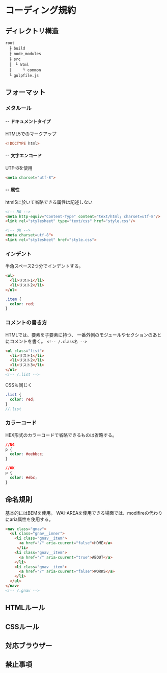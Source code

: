 # コーディング規約

## ディレクトリ構造
```
root
　├ build
　├ node_modules
　├ src
　│　└ html
　│　　　└ common
　└ gulpfile.js
``` 

## フォーマット

### メタルール

#### -- ドキュメントタイプ
HTML5でのマークアップ
```HTML
<!DOCTYPE html>
```

#### -- 文字エンコード
UTF-8を使用
```HTML
<meta charset="utf-8">
```

#### -- 属性
html5に於いて省略できる属性は記述しない
```HTML
<!-- NG -->
<meta http-equiv="Content-Type" content="text/html; charset=utf-8"/>
<link rel="stylesheet" type="text/css" href="style.css"/>

<!-- OK -->
<meta charset=utf-8">
<link rel="stylesheet" href="style.css">
```

### インデント
半角スペース2つ分でインデントする。
```HTML
<ul>
  <li>リスト1</li>
  <li>リスト2</li>
</ul>
```
```CSS
.item {
  color: red;
}
```

### コメントの書き方
HTMLでは、要素を子要素に持つ、
一番外側のモジュールやセクションのあとにコメントを書く。
`<!-- /.class名 -->`
```HTML
<ul class="list">
  <li>リスト1</li>
  <li>リスト2</li>
  <li>リスト3</li>
</ul>
<!-- /.list -->
```
CSSも同じく
```SCSS
.list {
  color: red;
}
//.list
```

### カラーコード
HEX形式のカラーコードで省略できるものは省略する。
```css
//NG
p {
  color: #eebbcc;
}

//OK
p {
  color: #ebc;
}
```

## 命名規則
基本的にはBEMを使用。
WAI-AREAを使用できる場面では、modifireの代わりにaria属性を使用する。
```HTML
<nav class="gnav">
  <ul class="gnav__inner">
    <li class="gnav__item">
      <a href="/" aria-cuurent="false">HOME</a>
     </li>
    <li class="gnav__item">
      <a href="/" aria-cuurent="true">ABOUT</a>
    </li>
    <li class="gnav__item">
      <a href="/" aria-cuurent="false">WORKS</a>
    </li>
  </ul>
</nav>
<!-- /.gnav -->
```

## HTMLルール


## CSSルール


## 対応ブラウザー


## 禁止事項
